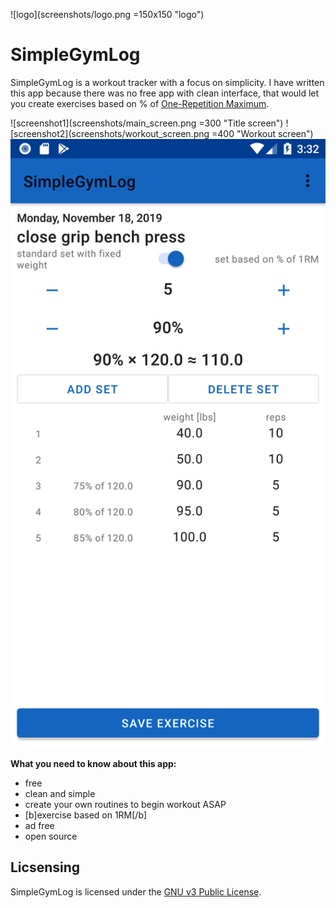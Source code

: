 ![logo](screenshots/logo.png =150x150 "logo")

# SimpleGymLog

SimpleGymLog is a workout tracker with a focus on simplicity.
I have written this app because there was no free app with clean interface, that would let you create exercises based on % of [One-Repetition Maximum](https://en.wikipedia.org/wiki/One-repetition_maximum).

![screenshot1](screenshots/main_screen.png =300 "Title screen")
![screenshot2](screenshots/workout_screen.png =400 "Workout screen")
![screenshot3](screenshots/add_exercie_screen.png?raw=true "Add exercise")

**What you need to know about this app:**
- free
- clean and simple
- create your own routines to begin workout ASAP
- [b]exercise based on 1RM[/b]
- ad free
- open source

## Licsensing
SimpleGymLog is licensed under the [GNU v3 Public License](/LICENSE). 

